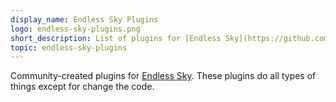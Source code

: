 ```yaml
---
display_name: Endless Sky Plugins
logo: endless-sky-plugins.png
short_description: List of plugins for [Endless Sky](https://github.com/endless-sky/endless-sky).
topic: endless-sky-plugins
---
```

Community-created plugins for [Endless Sky](https://github.com/endless-sky/endless-sky). These plugins do all types of things except for change the code.
